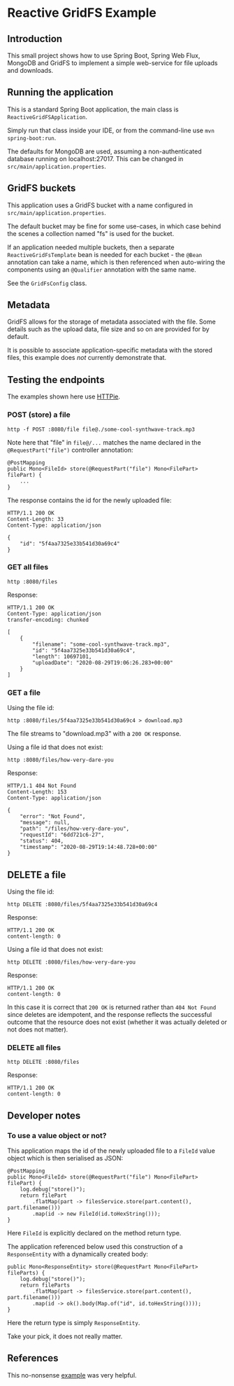 # Reactive GridFS Example

## Introduction

This small project shows how to use Spring Boot, Spring Web Flux, MongoDB and GridFS to implement a simple web-service
for file uploads and downloads.

## Running the application

This is a standard Spring Boot application, the main class is `ReactiveGridFSApplication`.

Simply run that class inside your IDE, or from the command-line use `mvn spring-boot:run`.

The defaults for MongoDB are used, assuming a non-authenticated database running on localhost:27017. This can be changed
in `src/main/application.properties`.

## GridFS buckets

This application uses a GridFS bucket with a name configured in `src/main/application.properties`.

The default bucket may be fine for some use-cases, in which case behind the scenes a collection named "fs" is used for
the bucket.

If an application needed multiple buckets, then a separate `ReactiveGridFsTemplate` bean is needed for each bucket - the
`@Bean` annotation can take a name, which is then referenced when auto-wiring the components using an `@Qualifier`
annotation with the same name.

See the `GridFsConfig` class.

## Metadata

GridFS allows for the storage of metadata associated with the file. Some details such as the upload data, file size and
so on are provided for by default.

It is possible to associate application-specific metadata with the stored files, this example does *not* currently
demonstrate that.

## Testing the endpoints

The examples shown here use [HTTPie](https://httpie.org/).

### POST (store) a file

```
http -f POST :8080/file file@./some-cool-synthwave-track.mp3
```

Note here that "file" in `file@/...` matches the name declared in the `@RequestPart("file")` controller annotation:

```
@PostMapping
public Mono<FileId> store(@RequestPart("file") Mono<FilePart> filePart) {
    ...
}
```

The response contains the id for the newly uploaded file:
```
HTTP/1.1 200 OK
Content-Length: 33
Content-Type: application/json

{
    "id": "5f4aa7325e33b541d30a69c4"
}
```

### GET all files

```
http :8080/files
```

Response:

```
HTTP/1.1 200 OK
Content-Type: application/json
transfer-encoding: chunked

[
    {
        "filename": "some-cool-synthwave-track.mp3",
        "id": "5f4aa7325e33b541d30a69c4",
        "length": 10697101,
        "uploadDate": "2020-08-29T19:06:26.283+00:00"
    }
]
```

### GET a file

Using the file id:

```
http :8080/files/5f4aa7325e33b541d30a69c4 > download.mp3
```

The file streams to "download.mp3" with a `200 OK` response.

Using a file id that does not exist:

```
http :8080/files/how-very-dare-you
```

Response:

```
HTTP/1.1 404 Not Found
Content-Length: 153
Content-Type: application/json

{
    "error": "Not Found",
    "message": null,
    "path": "/files/how-very-dare-you",
    "requestId": "6dd721c6-27",
    "status": 404,
    "timestamp": "2020-08-29T19:14:48.728+00:00"
}
```

## DELETE a file

Using the file id:

```
http DELETE :8080/files/5f4aa7325e33b541d30a69c4
```

Response:

```
HTTP/1.1 200 OK
content-length: 0
```

Using a file id that does not exist:

```
http DELETE :8080/files/how-very-dare-you
```

Response:

```
HTTP/1.1 200 OK
content-length: 0
```

In this case it is correct that `200 OK` is returned rather than `404 Not Found` since deletes are idempotent, and the
response reflects the successful outcome that the resource does not exist (whether it was actually deleted or not does
not matter).

### DELETE all files

```
http DELETE :8080/files
```

Response:

```
HTTP/1.1 200 OK
content-length: 0
```

## Developer notes

### To use a value object or not?

This application maps the id of the newly uploaded file to a `FileId` value object which is then serialised as JSON:

```
@PostMapping
public Mono<FileId> store(@RequestPart("file") Mono<FilePart> filePart) {
    log.debug("store()");
    return filePart
        .flatMap(part -> filesService.store(part.content(), part.filename()))
        .map(id -> new FileId(id.toHexString()));
}
```

Here `FileId` is explicitly declared on the method return type.

The application referenced below used this construction of a `ResponseEntity` with a dynamically created body:

```
public Mono<ResponseEntity> store(@RequestPart Mono<FilePart> fileParts) {
    log.debug("store()");
    return fileParts
        .flatMap(part -> filesService.store(part.content(), part.filename()))
        .map(id -> ok().body(Map.of("id", id.toHexString())));
}

```

Here the return type is simply `ResponseEntity`.

Take your pick, it does not really matter.

## References

This no-nonsense [example](https://github.com/hantsy/spring-reactive-sample/tree/master/boot-data-mongo-gridfs) was very
helpful.
